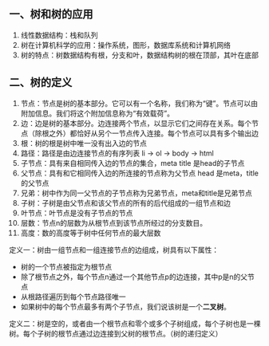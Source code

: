 ## 一、树和树的应用

1. 线性数据结构：栈和队列
2. 树在计算机科学的应用：操作系统，图形，数据库系统和计算机网络
3. 树的特点：树数据结构有根，分支和叶，数据结构树的根在顶部，其叶在底部

## 二、树的定义

1. 节点：节点是树的基本部分。它可以有一个名称，我们称为“键”。节点可以由附加信息。我们将这个附加信息称为“有效载荷”。
2. 边：边是树的基本部分。边连接两个节点，以显示它们之间存在关系。每个节点（除根之外）都恰好从另个一节点传入连接。每个节点可以具有多个输出边
3. 根：树的根是树中唯一没有出入边的节点
4. 路径：路径是由边连接节点的有序列表 li -> ol -> body -> html
5. 子节点：具有来自相同传入边的节点的集合，meta title 是head的子节点
6. 父节点：具有和它相同传入边的所连接的节点称为父节点 head 是meta，title的父节点
7. 兄弟：树中作为同一父节点的子节点称为兄弟节点，meta和title是兄弟节点
8. 子树：子树是由父节点和该父节点的所有的后代组成的一组节点和边
9. 叶节点：叶节点是没有子节点的节点
10. 层数：节点n的层数为从根节点到该节点所经过的分支数目。
11. 高度：数的高度等于树中任何节点的最大层数

定义一：树由一组节点和一组连接节点的边组成，树具有以下属性：

- 树的一个节点被指定为根节点
- 除了根节点之外，每个节点n通过一个其他节点p的边连接，其中p是n的父节点
- 从根路径遍历到每个节点路径唯一
- 如果树中的每个节点最多有两个子节点，我们说该树是一个**二叉树**。

定义二：树是空的，或者由一个根节点和零个或多个子树组成，每个子树也是一棵树。每个子树的根节点通过边连接到父树的根节点。（树的递归定义）